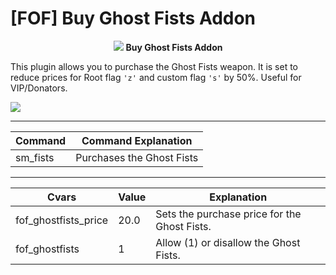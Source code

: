 


# [FOF] Buy Ghost Fists Addon

<p align="center">  <img src="https://connorrichlen.me/images/fof_lg.png"> <b>Buy Ghost Fists Addon</b>   </p>


  

This plugin allows you to purchase the Ghost Fists weapon. It is set to reduce prices for Root flag <code>'z'</code> and custom flag <code>'s'</code> by 50%. Useful for VIP/Donators.

<img src="https://connorrichlen.me/images/fof_ghostfists/preview2.gif">


 <hr />
  
|Command| Command Explanation |
|--|--|
| sm_fists | Purchases the Ghost Fists |

   
 <hr />
 
|Cvars| Value | Explanation |
|--|--|--|
| fof_ghostfists_price | 20.0 |Sets the purchase price for the Ghost Fists. |
| fof_ghostfists | 1| Allow (1) or disallow the Ghost Fists.|
